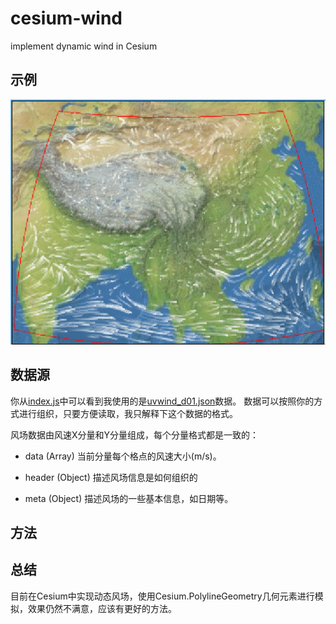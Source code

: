 # cesium-wind
implement dynamic wind in Cesium


## 示例
![格网风场](./imgs/grid_wind.gif)

## 数据源
你从[index.js](./src/index.js)中可以看到我使用的是[uvwind_d01.json](./src/data/uvwind_d01.json)数据。
数据可以按照你的方式进行组织，只要方便读取，我只解释下这个数据的格式。


风场数据由风速X分量和Y分量组成，每个分量格式都是一致的：

* data (Array)
当前分量每个格点的风速大小(m/s)。

* header (Object)
描述风场信息是如何组织的

* meta (Object)
描述风场的一些基本信息，如日期等。

## 方法



## 总结
目前在Cesium中实现动态风场，使用Cesium.PolylineGeometry几何元素进行模拟，效果仍然不满意，应该有更好的方法。